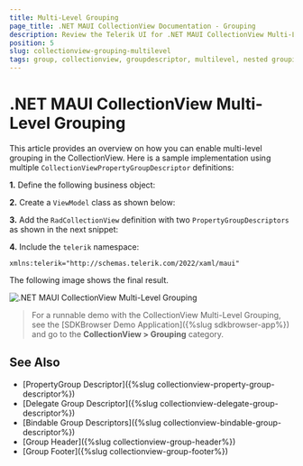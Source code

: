 ```yaml
---
title: Multi-Level Grouping
page_title: .NET MAUI CollectionView Documentation - Grouping
description: Review the Telerik UI for .NET MAUI CollectionView Multi-Level Grouping feature and how to enable it. 
position: 5
slug: collectionview-grouping-multilevel
tags: group, collectionview, groupdescriptor, multilevel, nested grouping, maui, dotnet maui
---
```


# .NET MAUI CollectionView Multi-Level Grouping

This article provides an overview on how you can enable multi-level grouping in the CollectionView. Here is a sample implementation using multiple `CollectionViewPropertyGroupDescriptor` definitions:

**1.** Define the following business object:

<snippet id='collectionview-datamodel' />

**2.** Create a `ViewModel` class as shown below:

<snippet id='collectionview-viewmodel' />

**3.** Add the `RadCollectionView` definition with two `PropertyGroupDescriptors` as shown in the next snippet:

<snippet id='collectionview-multilevel-grouping' />

**4.** Include the `telerik` namespace:

```XAML
xmlns:telerik="http://schemas.telerik.com/2022/xaml/maui" 
```

The following image shows the final result.

![.NET MAUI CollectionView Multi-Level Grouping]()

> For a runnable demo with the CollectionView Multi-Level Grouping, see the [SDKBrowser Demo Application]({%slug sdkbrowser-app%}) and go to the **CollectionView > Grouping** category.

## See Also

- [PropertyGroup Descriptor]({%slug collectionview-property-group-descriptor%})
- [Delegate Group Descriptor]({%slug collectionview-delegate-group-descriptor%})
- [Bindable Group Descriptors]({%slug collectionview-bindable-group-descriptor%})
- [Group Header]({%slug collectionview-group-header%})
- [Group Footer]({%slug collectionview-group-footer%})

